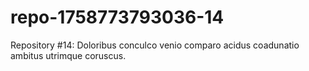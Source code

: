 # repo-1758773793036-14
Repository #14: Doloribus conculco venio comparo acidus coadunatio ambitus utrimque coruscus.
